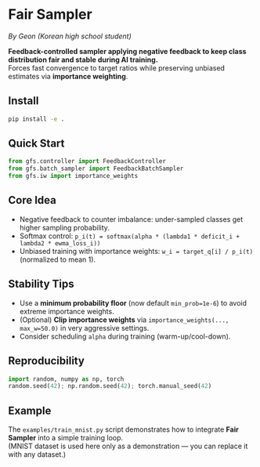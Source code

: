 # Fair Sampler
*By Geon (Korean high school student)*

**Feedback-controlled sampler applying negative feedback to keep class distribution fair and stable during AI training.**  
Forces fast convergence to target ratios while preserving unbiased estimates via **importance weighting**.

## Install
```bash
pip install -e .
```

## Quick Start
```python
from gfs.controller import FeedbackController
from gfs.batch_sampler import FeedbackBatchSampler
from gfs.iw import importance_weights
```

## Core Idea
- Negative feedback to counter imbalance: under-sampled classes get higher sampling probability.
- Softmax control: `p_i(t) = softmax(alpha * (lambda1 * deficit_i + lambda2 * ewma_loss_i))`
- Unbiased training with importance weights: `w_i = target_q[i] / p_i(t)` (normalized to mean 1).

## Stability Tips
- Use a **minimum probability floor** (now default `min_prob=1e-6`) to avoid extreme importance weights.
- (Optional) **Clip importance weights** via `importance_weights(..., max_w=50.0)` in very aggressive settings.
- Consider scheduling `alpha` during training (warm-up/cool-down).

## Reproducibility
```python
import random, numpy as np, torch
random.seed(42); np.random.seed(42); torch.manual_seed(42)
```
## Example
The `examples/train_mnist.py` script demonstrates how to integrate **Fair Sampler** 
into a simple training loop.  
(MNIST dataset is used here only as a demonstration — you can replace it with any dataset.)
